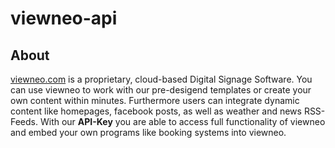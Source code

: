 # viewneo-api

## About
[viewneo.com](https://www.viewneo.com/) is a proprietary, cloud-based Digital Signage Software. You can use viewneo to work with our pre-desigend templates or create your own content within minutes. Furthermore users can integrate dynamic content like homepages, facebook posts, as well as weather and news RSS-Feeds. With our **API-Key** you are able to access full functionality of viewneo and embed your own programs like booking systems into viewneo.
